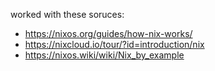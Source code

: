 worked with these soruces:

+ https://nixos.org/guides/how-nix-works/
+ https://nixcloud.io/tour/?id=introduction/nix
+ https://nixos.wiki/wiki/Nix_by_example
